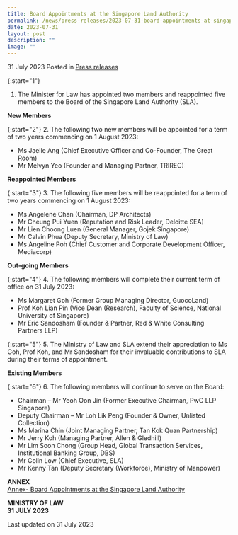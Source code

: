 ```yaml
---
title: Board Appointments at the Singapore Land Authority
permalink: /news/press-releases/2023-07-31-board-appointments-at-singapore-land-authority/
date: 2023-07-31
layout: post
description: ""
image: ""
---
```

31 July 2023 Posted in [Press releases](/news/press-releases)

{:start="1"}
1.	The Minister for Law has appointed two members and reappointed five members to the Board of the Singapore Land Authority (SLA).

**New Members**

{:start="2"}
2.	The following two new members will be appointed for a term of two years commencing on 1 August 2023:

- Ms Jaelle Ang (Chief Executive Officer and Co-Founder, The Great Room)
- Mr Melvyn Yeo (Founder and Managing Partner, TRIREC)

**Reappointed Members**

{:start="3"}
3.	The following five members will be reappointed for a term of two years commencing on 1 August 2023:

- Ms Angelene Chan (Chairman, DP Architects)
- Mr Cheung Pui Yuen (Reputation and Risk Leader, Deloitte SEA)
- Mr Lien Choong Luen (General Manager, Gojek Singapore)
- Mr Calvin Phua (Deputy Secretary, Ministry of Law)
- Ms Angeline Poh (Chief Customer and Corporate Development Officer, Mediacorp)


**Out-going Members**

{:start="4"}
4.	The following members will complete their current term of office on 31 July 2023:

- Ms Margaret Goh (Former Group Managing Director, GuocoLand)
- Prof Koh Lian Pin (Vice Dean (Research), Faculty of Science, National University of Singapore)
- Mr Eric Sandosham (Founder &amp; Partner, Red &amp; White Consulting Partners LLP)

{:start="5"}
5.	The Ministry of Law and SLA extend their appreciation to Ms Goh, Prof Koh, and Mr Sandosham for their invaluable contributions to SLA during their terms of appointment.
 
**Existing Members**

{:start="6"}
6.	The following members will continue to serve on the Board:

- Chairman – Mr Yeoh Oon Jin (Former Executive Chairman, PwC LLP Singapore)
- Deputy Chairman – Mr Loh Lik Peng (Founder &amp; Owner, Unlisted Collection)
- Ms Marina Chin (Joint Managing Partner, Tan Kok Quan Partnership)
- Mr Jerry Koh (Managing Partner, Allen &amp; Gledhill)
- Mr Lim Soon Chong (Group Head, Global Transaction Services, Institutional Banking Group, DBS)
- Mr Colin Low (Chief Executive, SLA)
- Mr Kenny Tan (Deputy Secretary (Workforce), Ministry of Manpower)

**ANNEX**
<br>[Annex- Board Appointments at the Singapore Land Authority](/files/news/press-releases/2023/annex-%20board%20appointments%20at%20the%20singapore%20land%20authority.pdf)


**MINISTRY OF LAW**
<br>**31 JULY 2023**


<p class="right-side-updated">Last updated on 31 July 2023</p>